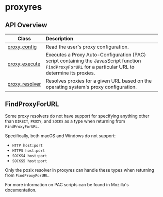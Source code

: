 # proxyres

## API Overview

|Class|Description|
|-|:-|
|[proxy_config](proxy_config.md)|Read the user's proxy configuration.|
|[proxy_execute](proxy_execute.md)|Executes a Proxy Auto-Configuration (PAC) script containing the JavasScript function `FindProxyForURL` for a particular URL to determine its proxies.|
|[proxy_resolver](proxy_resolver.md)|Resolves proxies for a given URL based on the operating system's proxy configuration.|

## FindProxyForURL

Some proxy resolvers do not have support for specifying anything other than `DIRECT`, `PROXY`, and `SOCKS` as a type when returning from `FindProxyForURL`.

Specifically, both macOS and Windows do not support:
 * `HTTP host:port`
 * `HTTPS host:port`
 * `SOCKS4 host:port`
 * `SOCKS5 host:port`

Only the posix resolver in proxyres can handle these types when returning from `FindProxyForURL`.

For more information on PAC scripts can be found in Mozilla's [documentation](https://developer.mozilla.org/en-US/docs/Web/HTTP/Proxy_servers_and_tunneling/Proxy_Auto-Configuration_PAC_file).
